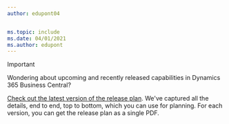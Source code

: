 ```yaml
---
author: edupont04


ms.topic: include
ms.date: 04/01/2021
ms.author: edupont
---
```

> [!IMPORTANT]
>
> Wondering about upcoming and recently released capabilities in Dynamics 365 Business Central?
>
> [Check out the latest version of the release plan](/dynamics365/release-plans/). We've captured all the details, end to end, top to bottom, which you can use for planning. For each version, you can get the release plan as a single PDF.